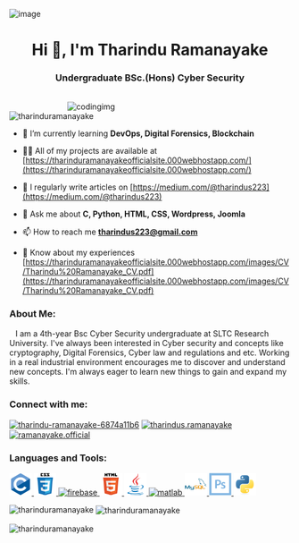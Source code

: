 ![image](https://user-images.githubusercontent.com/70686843/226131357-e3c3ccb6-93b4-4079-9484-f5a0706d5212.png)

<h1 align="center">Hi 👋, I'm Tharindu Ramanayake</h1>
<h3 align="center">Undergraduate BSc.(Hons) Cyber Security</h3>
<br>

<img align="right" alt="codingimg" width="400" src="https://camo.githubusercontent.com/5ddf73ad3a205111cf8c686f687fc216c2946a75005718c8da5b837ad9de78c9/68747470733a2f2f7468756d62732e6766796361742e636f6d2f4576696c4e657874446576696c666973682d736d616c6c2e676966"/>

<p align="left"> <img src="https://komarev.com/ghpvc/?username=tharinduramanayake&label=Profile%20views&color=0e75b6&style=flat" alt="tharinduramanayake" /> </p>

- 🌱 I’m currently learning **DevOps, Digital Forensics, Blockchain**

- 👨‍💻 All of my projects are available at [https://tharinduramanayakeofficialsite.000webhostapp.com/](https://tharinduramanayakeofficialsite.000webhostapp.com/)

- 📝 I regularly write articles on [https://medium.com/@tharindus223](https://medium.com/@tharindus223)

- 💬 Ask me about **C, Python, HTML, CSS, Wordpress, Joomla**

- 📫 How to reach me **tharindus223@gmail.com**

- 📄 Know about my experiences [https://tharinduramanayakeofficialsite.000webhostapp.com/images/CV/Tharindu%20Ramanayake_CV.pdf](https://tharinduramanayakeofficialsite.000webhostapp.com/images/CV/Tharindu%20Ramanayake_CV.pdf)

<h3 align="left">About Me:</h3>
<p> &ensp; I am a 4th-year Bsc Cyber Security undergraduate at SLTC Research University. I've always been interested in Cyber security and concepts like cryptography, Digital Forensics, Cyber law and regulations and etc. Working in a real industrial environment encourages me to discover and understand new concepts. I'm always eager to learn new things to gain and expand my skills. </p>

<h3 align="left">Connect with me:</h3>
<p align="left">
<a href="https://linkedin.com/in/tharindu-ramanayake-6874a11b6" target="blank"><img align="center" src="https://raw.githubusercontent.com/rahuldkjain/github-profile-readme-generator/master/src/images/icons/Social/linked-in-alt.svg" alt="tharindu-ramanayake-6874a11b6" height="30" width="40" /></a>
<a href="https://fb.com/tharindus.ramanayake" target="blank"><img align="center" src="https://raw.githubusercontent.com/rahuldkjain/github-profile-readme-generator/master/src/images/icons/Social/facebook.svg" alt="tharindus.ramanayake" height="30" width="40" /></a>
<a href="https://instagram.com/ramanayake.official" target="blank"><img align="center" src="https://raw.githubusercontent.com/rahuldkjain/github-profile-readme-generator/master/src/images/icons/Social/instagram.svg" alt="ramanayake.official" height="30" width="40" /></a>
</p>

<h3 align="left">Languages and Tools:</h3>
<p align="left"> <a href="https://www.cprogramming.com/" target="_blank" rel="noreferrer"> <img src="https://raw.githubusercontent.com/devicons/devicon/master/icons/c/c-original.svg" alt="c" width="40" height="40"/> </a> <a href="https://www.w3schools.com/css/" target="_blank" rel="noreferrer"> <img src="https://raw.githubusercontent.com/devicons/devicon/master/icons/css3/css3-original-wordmark.svg" alt="css3" width="40" height="40"/> </a> <a href="https://firebase.google.com/" target="_blank" rel="noreferrer"> <img src="https://www.vectorlogo.zone/logos/firebase/firebase-icon.svg" alt="firebase" width="40" height="40"/> </a> <a href="https://www.w3.org/html/" target="_blank" rel="noreferrer"> <img src="https://raw.githubusercontent.com/devicons/devicon/master/icons/html5/html5-original-wordmark.svg" alt="html5" width="40" height="40"/> </a> <a href="https://www.java.com" target="_blank" rel="noreferrer"> <img src="https://raw.githubusercontent.com/devicons/devicon/master/icons/java/java-original.svg" alt="java" width="40" height="40"/> </a> <a href="https://www.mathworks.com/" target="_blank" rel="noreferrer"> <img src="https://upload.wikimedia.org/wikipedia/commons/2/21/Matlab_Logo.png" alt="matlab" width="40" height="40"/> </a> <a href="https://www.mysql.com/" target="_blank" rel="noreferrer"> <img src="https://raw.githubusercontent.com/devicons/devicon/master/icons/mysql/mysql-original-wordmark.svg" alt="mysql" width="40" height="40"/> </a> <a href="https://www.photoshop.com/en" target="_blank" rel="noreferrer"> <img src="https://raw.githubusercontent.com/devicons/devicon/master/icons/photoshop/photoshop-line.svg" alt="photoshop" width="40" height="40"/> </a> <a href="https://www.python.org" target="_blank" rel="noreferrer"> <img src="https://raw.githubusercontent.com/devicons/devicon/master/icons/python/python-original.svg" alt="python" width="40" height="40"/> </a> </p>

<p><img align="left" src="https://github-readme-stats.vercel.app/api/top-langs?username=tharinduramanayake&show_icons=true&locale=en&layout=compact" alt="tharinduramanayake" /></p>

<p>&nbsp;<img align="center" src="https://github-readme-stats.vercel.app/api?username=tharinduramanayake&show_icons=true&locale=en" alt="tharinduramanayake" /></p>

<p><img align="center" src="https://github-readme-streak-stats.herokuapp.com/?user=tharinduramanayake&" alt="tharinduramanayake" /></p>

